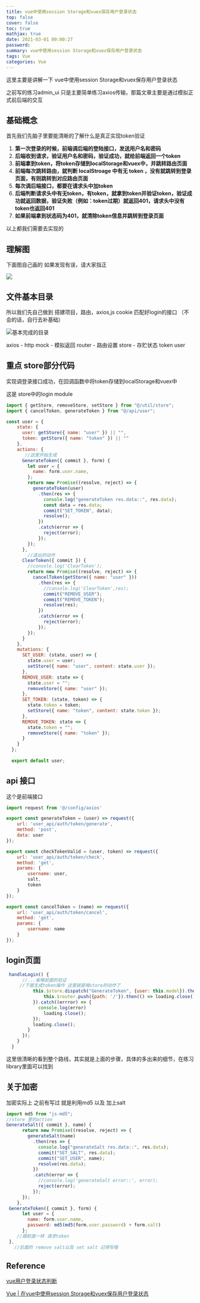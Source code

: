```yaml
---
title: vue中使用session Storage和vuex保存用户登录状态
top: false
cover: false
toc: true
mathjax: true
date: 2021-03-01 00:00:27
password:
summary: vue中使用session Storage和vuex保存用户登录状态
tags: Vue
categories: Vue
---
```


这里主要是讲解一下 vue中使用session Storage和vuex保存用户登录状态

之前写的练习admin_ui 只是主要简单练习axios传输，那篇文章主要是通过模拟正式前后端的交互

## 基础概念

首先我们先脑子里要能清晰的了解什么是真正实现token验证

1. **第一次登录的时候，前端调后端的登陆接口，发送用户名和密码**
2. **后端收到请求，验证用户名和密码，验证成功，就给前端返回一个token**
3. **前端拿到token，将token存储到localStorage和vuex中，并跳转路由页面**
4. **前端每次跳转路由，就判断 localStroage 中有无 token ，没有就跳转到登录页面，有则跳转到对应路由页面**
5. **每次调后端接口，都要在请求头中加token**
6. **后端判断请求头中有无token，有token，就拿到token并验证token，验证成功就返回数据，验证失败（例如：token过期）就返回401，请求头中没有token也返回401**
7. **如果前端拿到状态码为401，就清除token信息并跳转到登录页面**

以上都我们需要去实现的

## 理解图

下面图自己画的 如果发现有误，请大家指正

![](Vuex-Login/image-20210309173907677.png)

## 文件基本目录

所以我们先自己做到 搭建项目，路由，axios,js cookie 匹配好login的接口 （不会的话，自行去补基础）

![基本完成的目录](Vuex-Login/image-20210309004645511.png)



axios - http
mock - 模拟返回
router - 路由设置
store - 存贮状态 token user

## 重点 store部分代码

实现调登录接口成功，在回调函数中将token存储到localStorage和vuex中

这是 store中的login module 

```js
import { getStore, removeStore, setStore } from "@/util/store";
import { cancelToken, generateToken } from "@/api/user";

const user = {
    state: { 
      user: getStore({ name: "user" }) || "",
      token: getStore({ name: "token" }) || ""
    },
    actions: { 
       //这里开始生成
      GenerateToken({ commit }, form) {
        let user = {
          name: form.user.name, 
        };
        return new Promise((resolve, reject) => {
          generateToken(user)
            .then(res => {
              console.log("generateToken res.data::", res.data);
              const data = res.data;
              commit("SET_TOKEN", data);
              resolve();
            })
            .catch(error => {
              reject(error);
            });
        });
      },
        //退出的动作
      ClearToken({ commit }) {
        //console.log('ClearToken');
        return new Promise((resolve, reject) => {
          cancelToken(getStore({ name: "user" }))
            .then(res => {
              //console.log('ClearToken',res);
              commit("REMOVE_USER");
              commit("REMOVE_TOKEN");
              resolve(res);
            })
            .catch(error => {
              reject(error);
            });
        });
      }
    },
    mutations: {
      SET_USER: (state, user) => {
        state.user = user;
        setStore({ name: "user", content: state.user });
      },
      REMOVE_USER: state => {
        state.user = "";
        removeStore({ name: "user" });
      },
      SET_TOKEN: (state, token) => {
        state.token = token;
        setStore({ name: "token", content: state.token });
      },
      REMOVE_TOKEN: state => {
        state.token = "";
        removeStore({ name: "token" });
      }
    }
  };
  
  export default user;
```

## api 接口

这个是前端接口

```js
import request from '@/config/axios'

export const generateToken = (user) => request({
    url: 'user_api/auth/token/generate',
    method: 'post',
    data: user
});

export const checkTokenValid = (user, token) => request({
    url: 'user_api/auth/token/check',
    method: 'get',
    params: {
        username: user,
        salt,
        token
    }
});

export const cancelToken = (name) => request({
    url: 'user_api/auth/token/cancel',
    method: 'get',
    params: {
        username: name
    }
});

```

## login页面

```js
 handleLogin() { 
      //...省略前面的验证
     //下面生成token操作 这里就是喊store的动作了
          this.$store.dispatch("GenerateToken", {user: this.model}).then(() => {
              this.$router.push({path: '/'}).then(() => loading.close());
          }).catch((errror) => {
            console.log(error)
              loading.close();
          });
          loading.close();
        }
      });
    }
  }
```

这里很清晰的看到整个路线，其实就是上面的步骤，具体的多出来的细节，在练习library里面可以找到

## 关于加密

加密实际上 之前有写过 就是利用md5 以及 加上salt

```js
import md5 from "js-md5";
//store 里的action
GenerateSalt({ commit }, name) {
      return new Promise((resolve, reject) => {
        generateSalt(name)
          .then(res => {
            console.log("generateSalt res.data::", res.data);
            commit("SET_SALT", res.data);
            commit("SET_USER", name);
            resolve(res.data);
          })
          .catch(error => {
            //console.log('generateSalt error::', error);
            reject(error);
          });
      });
    },
 GenerateToken({ commit }, form) {
      let user = {
        name: form.user.name,
        password: md5(md5(form.user.password) + form.salt)
      };
	//跟前面一样 请求token
 },
   //后面的 remove salt以及 set salt 记得写哦
```





## Reference

[vue用户登录状态判断](https://www.cnblogs.com/Grewer/p/8440726.html)

[Vue | 在vue中使用session Storage和vuex保存用户登录状态](https://blog.csdn.net/hellojoy/article/details/105426536)